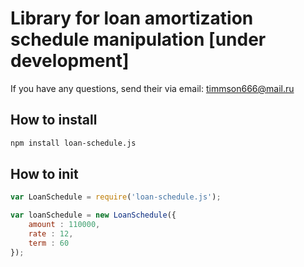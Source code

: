 Library for loan amortization schedule manipulation [under development]
=======================================================================

If you have any questions, send their via email: [timmson666@mail.ru](mailto:timmson666@mail.ru?subjet=node-lgtv-api)

## How to install
```sh
npm install loan-schedule.js
```

## How to init
```js
var LoanSchedule = require('loan-schedule.js');

var loanSchedule = new LoanSchedule({
    amount : 110000,
    rate : 12,
    term : 60
});
```